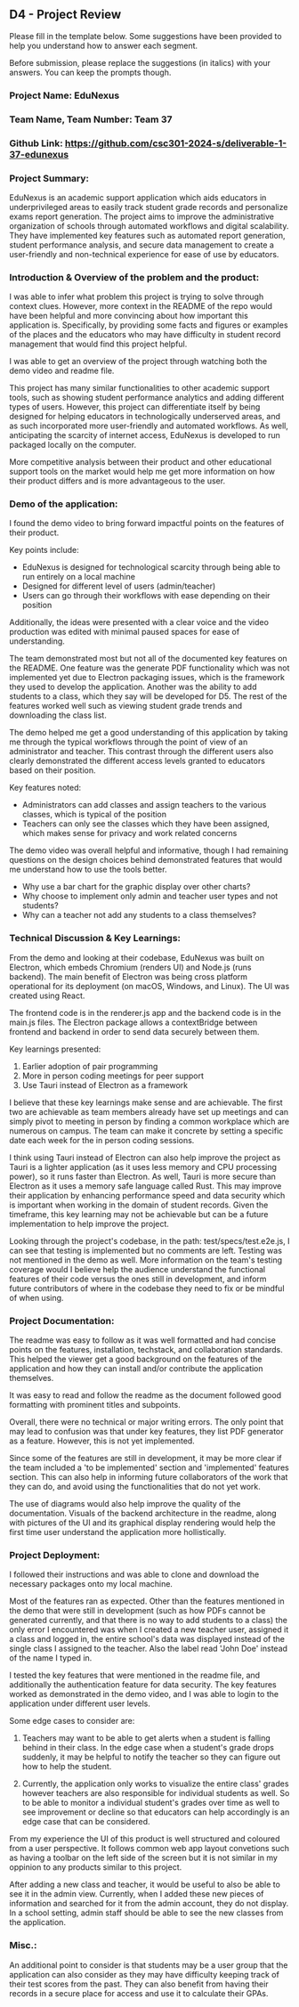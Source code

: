 ## D4 - Project Review

Please fill in the template below. Some suggestions have been provided to help you understand how to answer each segment.

Before submission, please replace the suggestions (in italics) with your answers. You can keep the prompts though.

### Project Name: EduNexus
### Team Name, Team Number: Team 37
### Github Link: https://github.com/csc301-2024-s/deliverable-1-37-edunexus

### Project Summary:

EduNexus is an academic support application which aids educators in underprivileged areas to easily track student grade records and personalize exams report generation. The project aims to improve the administrative organization of schools through automated workflows and digital scalability. They have implemented key features such as automated report generation, student performance analysis, and secure data management to create a user-friendly and non-technical experience for ease of use by educators. 

### Introduction & Overview of the problem and the product:

I was able to infer what problem this project is trying to solve through context clues. However, more context in the README of the repo would have been helpful and more convincing about how important this application is. Specifically, by providing some facts and figures or examples of the places and the educators who may have difficulty in student record management that would find this project helpful. 

I was able to get an overview of the project through watching both the demo video and readme file. 

This project has many similar functionalities to other academic support tools, such as showing student performance analytics and adding different types of users. However, this project can differentiate itself by being designed for helping educators in technologically underserved areas, and as such incorporated more user-friendly and automated workflows. As well, anticipating the scarcity of internet access, EduNexus is developed to run packaged locally on the computer. 

More competitive analysis between their product and other educational support tools on the market would help me get more information on how their product differs and is more advantageous to the user. 

### Demo of the application:

I found the demo video to bring forward impactful points on the features of their product. 

Key points include:
- EduNexus is designed for technological scarcity through being able to run entirely on a local machine
- Designed for different level of users (admin/teacher)
- Users can go through their workflows with ease depending on their position

Additionally, the ideas were presented with a clear voice and the video production was edited with minimal paused spaces for ease of understanding.  

The team demonstrated most but not all of the documented key features on the README. One feature was the generate PDF functionality which was not implemented yet due to Electron packaging issues, which is the framework they used to develop the application. Another was the ability to add students to a class, which they say will be developed for D5. The rest of the features worked well such as viewing student grade trends and downloading the class list. 

The demo helped me get a good understanding of this application by taking me through the typical workflows through the point of view of an administrator and teacher. This contrast through the different users also clearly demonstrated the different access levels granted to educators based on their position. 

Key features noted:
- Administrators can add classes and assign teachers to the various classes, which is typical of the position
- Teachers can only see the classes which they have been assigned, which makes sense for privacy and work related concerns

The demo video was overall helpful and informative, though I had remaining questions on the design choices behind demonstrated features that would me understand how to use the tools better. 

- Why use a bar chart for the graphic display over other charts?
- Why choose to implement only admin and teacher user types and not students?
- Why can a teacher not add any students to a class themselves? 

### Technical Discussion & Key Learnings:

From the demo and looking at their codebase, EduNexus was built on Electron, which embeds Chromium (renders UI) and Node.js (runs backend). The main benefit of Electron was being cross platform operational for its deployment (on macOS, Windows, and Linux). The UI was created using React.

The frontend code is in the renderer.js app and the backend code is in the main.js files. The Electron package allows a contextBridge between frontend and backend in order to send data securely between them. 

Key learnings presented: 
1. Earlier adoption of pair programming
2. More in person coding meetings for peer support
3. Use Tauri instead of Electron as a framework

I believe that these key learnings make sense and are achievable. The first two are achievable as team members already have set up meetings and can simply pivot to meeting in person by finding a common workplace which are numerous on campus. The team can make it concrete by setting a specific date each week for the in person coding sessions. 

I think using Tauri instead of Electron can also help improve the project as Tauri is a lighter application (as it uses less memory and CPU processing power), so it runs faster than Electron. As well, Tauri is more secure than Electron as it uses a memory safe language called Rust. This may improve their application by enhancing performance speed and data security which is important when working in the domain of student records. Given the timeframe, this key learning may not be achievable but can be a future implementation to help improve the project. 

Looking through the project's codebase, in the path: test/specs/test.e2e.js, I can see that testing is implemented but no comments are left. Testing was not mentioned in the demo as well. More information on the team's testing coverage would I believe help the audience understand the functional features of their code versus the ones still in development, and inform future contributors of where in the codebase they need to fix or be mindful of when using. 


### Project Documentation:

The readme was easy to follow as it was well formatted and had concise points on the features, installation, techstack, and collaboration standards. This helped the viewer get a good background on the features of the application and how they can install and/or contribute the application themselves. 

It was easy to read and follow the readme as the document followed good formatting with prominent titles and subpoints. 

Overall, there were no technical or major writing errors. The only point that may lead to confusion was that under key features, they list PDF generator as a feature. However, this is not yet implemented. 

Since some of the features are still in development, it may be more clear if the team included a 'to be implemented' section and 'implemented' features section. This can also help in informing future collaborators of the work that they can do, and avoid using the functionalities that do not yet work. 

The use of diagrams would also help improve the quality of the documentation. Visuals of the backend architecture in the readme, along with pictures of the UI and its graphical display rendering would help the first time user understand the application more hollistically. 

### Project Deployment:

I followed their instructions and was able to clone and download the necessary packages onto my local machine. 

Most of the features ran as expected. Other than the features mentioned in the demo that were still in development (such as how PDFs cannot be generated currently, and that there is no way to add students to a class) the only error I encountered was when I created a new teacher user, assigned it a class and logged in, the entire school's data was displayed instead of the single class I assigned to the teacher. Also the label read 'John Doe' instead of the name I typed in. 

I tested the key features that were mentioned in the readme file, and additionally the authentication feature for data security. The key features worked as demonstrated in the demo video, and I was able to login to the application under different user levels.  

Some edge cases to consider are:

1. Teachers may want to be able to get alerts when a student is falling behind in their class. In the edge case when a student's grade drops suddenly, it may be helpful to notify the teacher so they can figure out how to help the student. 

2. Currently, the application only works to visualize the entire class' grades however teachers are also responsible for individual students as well. So to be able to monitor a individual student's grades over time as well to see improvement or decline so that educators can help accordingly is an edge case that can be considered.

From my experience the UI of this product is well structured and coloured from a user perspective. It follows common web app layout convetions such as having a toolbar on the left side of the screen but it is not similar in my oppinion to any products similar to this project. 

After adding a new class and teacher, it would be useful to also be able to see it in the admin view. Currently, when I added these new pieces of information and searched for it from the admin account, they do not display. In a school setting, admin staff should be able to see the new classes from the application.

### Misc.:
An additional point to consider is that students may be a user group that the application can also consider as they may have difficulty keeping track of their test scores from the past. They can also benefit from having their records in a secure place for access and use it to calculate their GPAs.




